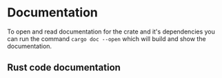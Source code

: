 # Documentation

To open and read documentation for the crate and it's dependencies you can run
the command `cargo doc --open` which will build and show the
documentation.

## Rust code documentation
